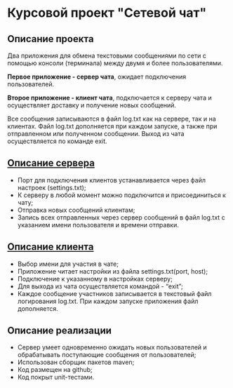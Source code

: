 # Курсовой проект "Сетевой чат"

## Описание проекта

Два приложения для обмена текстовыми сообщениями по сети с помощью консоли (терминала) между двумя и более пользователями.

**Первое приложение - сервер чата**, ожидает подключения пользователей.

**Второе приложение - клиент чата**, подключается к серверу чата и осуществляет доставку и получение новых сообщений.

Все сообщения записываются в файл log.txt как на сервере, так и на клиентах. Файл log.txt дополняется при каждом запуске, а также при отправленном или полученном сообщении. Выход из чата осуществляется по команде exit.

## [Описание сервера](src/main/java/server)

- Порт для подключения клиентов устанавливается через файл настроек (settings.txt);
- К серверу в любой момент можно подключится и присоединиться к чату;
- Отправка новых сообщений клиентам;
- Запись всех отправленных через сервер сообщений в файл log.txt с указанием имени пользователя и времени отправки.

## [Описание клиента](src/main/java/client)

- Выбор имени для участия в чате;
- Приложение читает настройки из файла settings.txt(port, host);
- Подключение к указанному в настройках серверу;
- Для выхода из чата осуществляется командой - “exit”;
- Каждое сообщение участников записывается в текстовый файл логирования log.txt. При каждом запуске приложения файл дополняется.

## Описание реализации

- Сервер умеет одновременно ожидать новых пользователей и обрабатывать поступающие сообщения от пользователей;
- Использован сборщик пакетов maven;
- Код размещен на github;
- Код покрыт unit-тестами.

